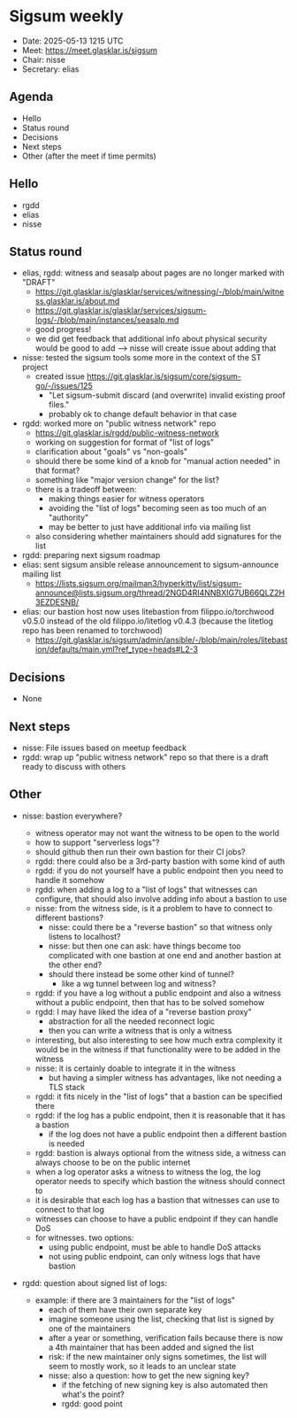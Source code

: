 # Sigsum weekly

  - Date: 2025-05-13 1215 UTC
  - Meet: https://meet.glasklar.is/sigsum
  - Chair: nisse
  - Secretary: elias

## Agenda

  - Hello
  - Status round
  - Decisions
  - Next steps
  - Other (after the meet if time permits)

## Hello

  - rgdd
  - elias
  - nisse

## Status round

  - elias, rgdd: witness and seasalp about pages are no longer marked with "DRAFT"
    - https://git.glasklar.is/glasklar/services/witnessing/-/blob/main/witness.glasklar.is/about.md
    - https://git.glasklar.is/glasklar/services/sigsum-logs/-/blob/main/instances/seasalp.md
    - good progress!
    - we did get feedback that additional info about physical security would be good to add --> nisse will create issue about adding that
  - nisse: tested the sigsum tools some more in the context of the ST project
    - created issue https://git.glasklar.is/sigsum/core/sigsum-go/-/issues/125
      - "Let sigsum-submit discard (and overwrite) invalid existing proof files."
      - probably ok to change default behavior in that case
  - rgdd: worked more on "public witness network" repo
    - https://git.glasklar.is/rgdd/public-witness-network
    - working on suggestion for format of "list of logs"
    - clarification about "goals" vs "non-goals"
    - should there be some kind of a knob for "manual action needed" in that format?
    - something like "major version change" for the list?
    - there is a tradeoff between:
      - making things easier for witness operators
      - avoiding the "list of logs" becoming seen as too much of an "authority"
      - may be better to just have additional info via mailing list
    - also considering whether maintainers should add signatures for the list
  - rgdd: preparing next sigsum roadmap
  - elias: sent sigsum ansible release announcement to sigsum-announce mailing list
    - https://lists.sigsum.org/mailman3/hyperkitty/list/sigsum-announce@lists.sigsum.org/thread/2NGD4RI4NNBXIG7UB66QLZ2H3EZDESNB/
  - elias: our bastion host now uses litebastion from filippo.io/torchwood v0.5.0 instead of the old filippo.io/litetlog v0.4.3 (because the litetlog repo has been renamed to torchwood)
    - https://git.glasklar.is/sigsum/admin/ansible/-/blob/main/roles/litebastion/defaults/main.yml?ref_type=heads#L2-3

## Decisions

  - None

## Next steps

  - nisse: File issues based on meetup feedback
  - rgdd: wrap up "public witness network" repo so that there is a draft ready to discuss with others
	
## Other

  - nisse: bastion everywhere?
    - witness operator may not want the witness to be open to the world
    - how to support "serverless logs"?
    - should github then run their own bastion for their CI jobs?
    - rgdd: there could also be a 3rd-party bastion with some kind of auth
    - rgdd: if you do not yourself have a public endpoint then you need to handle it somehow
    - rgdd: when adding a log to a "list of logs" that witnesses can configure, that should also involve adding info about a bastion to use
    - nisse: from the witness side, is it a problem to have to connect to different bastions?
      - nisse: could there be a "reverse bastion" so that witness only listens to localhost?
      - nisse: but then one can ask: have things become too complicated with one bastion at one end and another bastion at the other end?
      - should there instead be some other kind of tunnel?
        - like a wg tunnel between log and witness?
     - rgdd: if you have a log without a public endpoint and also a witness without a public endpoint, then that has to be solved somehow
     - rgdd: I may have liked the idea of a "reverse bastion proxy"
       - abstraction for all the needed reconnect logic
       - then you can write a witness that is only a witness
     - interesting, but also interesting to see how much extra complexity it would be in the witness if that functionality were to be added in the witness
     - nisse: it is certainly doable to integrate it in the witness
       - but having a simpler witness has advantages, like not needing a TLS stack
     - rgdd: it fits nicely in the "list of logs" that a bastion can be specified there
     - rgdd: if the log has a public endpoint, then it is reasonable that it has a bastion
       - if the log does not have a public endpoint then a different bastion is needed
     - rgdd: bastion is always optional from the witness side, a witness can always choose to be on the public internet
     - when a log operator asks a witness to witness the log, the log operator needs to specify which bastion the witness should connect to
     - it is desirable that each log has a bastion that witnesses can use to connect to that log
     - witnesses can choose to have a public endpoint if they can handle DoS
     - for witnesses. two options:
         - using public endpoint, must be able to handle DoS attacks
         - not using public endpoint, can only witness logs that have bastion
  
  - rgdd: question about signed list of logs:
    - example: if there are 3 maintainers for the "list of logs"
      - each of them have their own separate key
      - imagine someone using the list, checking that list is signed by one of the maintainers
      - after a year or something, verification fails because there is now a 4th maintainer that has been added and signed the list
      - risk: if the new maintainer only signs sometimes, the list will seem to mostly work, so it leads to an unclear state
      - nisse: also a question: how to get the new signing key?
        - if the fetching of new signing key is also automated then what's the point?
        - rgdd: good point
